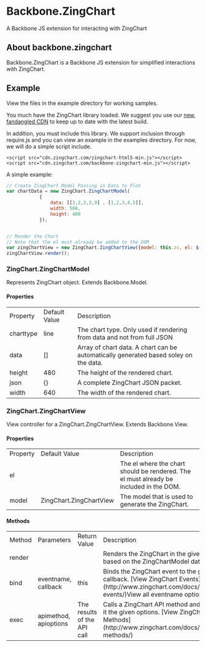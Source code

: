 Backbone.ZingChart
===================

A Backbone JS extension for interacting with ZingChart

## About backbone.zingchart

Backbone.ZingChart is a Backbone JS extension for simplified interactions with ZingChart.

## Example

View the files in the example directory for working samples.

You much have the ZingChart library loaded. We suggest you use our [new, fandangled CDN](http://cdn.zingchart.com/) to keep up to date with the latest build.

In addition, you must include this library.  We support inclusion through require.js and you can view an example in the examples directory.  For now, we will do a simple script include.

```
<script src="cdn.zingchart.com/zingchart-html5-min.js"></script>
<script src="cdn.zingchart.com/backbone-zingchart-min.js"></script>
```

A simple example:

```javascript
// Create ZingChart Model Passing in Data to Plot
var chartData = new ZingChart.ZingChartModel(
            {
                data: [[3,2,3,3,9] , [1,2,3,4,5]],
                width: 500,
                height: 400
            });


// Render the Chart
// Note that the el must already be added to the DOM
var zingChartView = new ZingChart.ZingChartView({model: this.zc, el: $('#chartDiv')});
zingChartView.render();
```


### ZingChart.ZingChartModel
Represents ZingChart object. Extends Backbone.Model.
                
#### Properties
<table>
	<tr>
		<td>Property</td><td>Default Value</td><td>Description</td>
	</tr>
	<tr>
		<td>charttype</td>
		<td>line</td>
		<td>The chart type.  Only used if rendering from data and not from full JSON</td>
	</tr>
	<tr>
		<td>data</td>
		<td>[]</td>
		<td>Array of chart data.  A chart can be automatically generated based soley on the data.</td>
	</tr>
	<tr>
		<td>height</td>
		<td>480</td>
		<td>The height of the rendered chart.</td>
	</tr>
	<tr>
		<td>json</td>
		<td>{}</td>
		<td>A complete ZingChart JSON packet.</td>
	</tr>
    <tr>
		<td>width</td>
		<td>640</td>
		<td>The width of the rendered chart.</td>
	</tr>
</table>

### ZingChart.ZingChartView

View controller for a ZingChart.ZingChartView. Extends Backbone.View.

#### Properties

<table>
	<tr>
		<td>Property</td>
		<td>Default Value</td>
		<td>Description</td>
	</tr>
	<tr>
		<td>el</td>
		<td></td>
		<td>The el where the chart should be rendered.  The el must already be included in the DOM.</td>
	</tr>
    <tr>
		<td>model</td>
		<td>ZingChart.ZingChartView</td>
		<td>The model that is used to generate the ZingChart.</td>
	</tr>
	
</table>


#### Methods
<table>
	<tr>
		<td>Method</td>
		<td>Parameters</td>
		<td>Return Value</td>
		<td>Description</td>
	</tr>
	<tr>
		<td>render</td>
		<td></td>
		<td></td>
		<td>Renders the ZingChart in the given el based on the ZingChartModel data.</td>
	</tr>
	<tr>
		<td>bind</td>
		<td>eventname, callback</td>
		<td>this</td>
		<td>Binds the ZingChart event to the given callback.  [View ZingChart Events](http://www.zingchart.com/docs/api/api-events/)View all eventname options at: </td>
	</tr>
	<tr>
		<td>exec</td>
		<td>apimethod, apioptions</td>
		<td>The results of the API call</td>
		<td>Calls a ZingChart API method and passes it the given options.  [View ZingChart Methods](http://www.zingchart.com/docs/api/api-methods/) </td>
	</tr>
	
</table>
